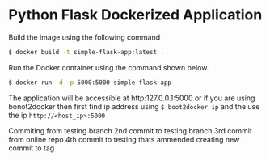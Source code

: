 # Python Flask Dockerized Application #

Build the image using the following command

```bash
$ docker build -t simple-flask-app:latest .
```

Run the Docker container using the command shown below.

```bash
$ docker run -d -p 5000:5000 simple-flask-app
```

The application will be accessible at http:127.0.0.1:5000 or if you are using bonot2docker then first find ip address using `$ boot2docker ip` and the use the ip `http://<host_ip>:5000`

Commiting from testing branch
2nd commit to testing branch
3rd commit from online repo
4th commit to testing thats ammended
creating new commit to tag
